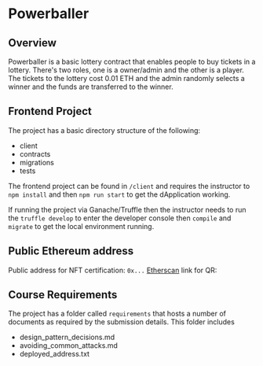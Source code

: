 # Powerballer

## Overview

Powerballer is a basic lottery contract that enables people to buy tickets in a lottery. There's two roles, one is a owner/admin and the other is a player. The tickets to the lottery cost 0.01 ETH and the admin randomly selects a winner and the funds are transferred to the winner.

## Frontend Project

The project has a basic directory structure of the following:

- client
- contracts
- migrations
- tests

The frontend project can be found in `/client` and requires the instructor to `npm install` and then `npm run start` to get the dApplication working.

If running the project via Ganache/Truffle then the instructor needs to run the `truffle develop` to enter the developer console then `compile` and `migrate` to get the local environment running.

## Public Ethereum address

Public address for NFT certification: `0x...`
[Etherscan](https://etherscan.io/) link for QR:

## Course Requirements

The project has a folder called `requirements` that hosts a number of documents as required by the submission details. This folder includes

- design_pattern_decisions.md
- avoiding_common_attacks.md
- deployed_address.txt
